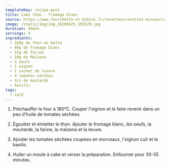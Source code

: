```yaml
---
templateKey: recipe-post
title: Cake thon - fromage blanc
source: https://www.fourchette-et-bikini.fr/recettes/recettes-minceur/cake-au-thon-et-tomates-sechees-allege-vite-fait.html
image: /static/img/img_20200425_195529.jpg
duration: 50min
servings: 4
ingredients:
  - 160g de thon en boîte
  - 80g de fromage blanc
  - 15g de farine
  - 10g de Maïzena
  - 2 oeufs
  - 1 oignon
  - 1 sachet de levure
  - 4 tomates séchées
  - 1cs de moutarde
  - basilic
tags:
  - salé
---
```

1. Préchauffer le four à 180°C. Couper l'oignon et le faire revenir dans un peu d'huile de tomates séchées.

2. Égoutter et émietter le thon. Ajouter le fromage blanc, les oeufs, la moutarde, la farine, la maïzena et la levure.

3. Ajouter les tomates séchées coupées en morceaux, l'oignon cuit et le basilic.

4. Huiler un moule à cake et verser la préparation. Enfourner pour 30-35 minutes.